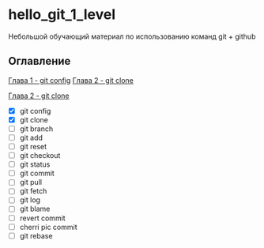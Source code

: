 # hello_git_1_level
Небольшой обучающий материал по использованию команд git + github

## Оглавление
[Глава 1 - git config](ch1.md)
[Глава 2 - git clone](ch2.md)

[Глава 2 - git clone](ch2.md)

- [x] git config
- [x] git clone
- [ ] git branch
- [ ] git add
- [ ] git reset
- [ ] git checkout
- [ ] git status
- [ ] git commit
- [ ] git pull
- [ ] git fetch
- [ ] git log
- [ ] git blame
- [ ] revert commit
- [ ] cherri pic commit
- [ ] git rebase

